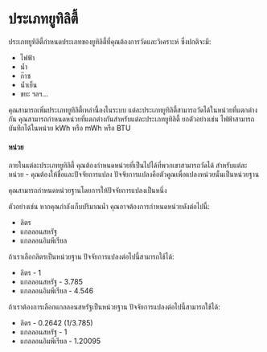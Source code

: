 # ประเภทยูทิลิตี้

ประเภทยูทิลิตี้กำหนดประเภทของยูทิลิตี้ที่คุณต้องการวัดและวิเคราะห์ ซึ่งปกติจะมี:

* ไฟฟ้า
* น้ำ
* ก๊าซ
* น้ำเย็น
* ขยะ ฯลฯ...

คุณสามารถเพิ่มประเภทยูทิลิตี้เหล่านี้ลงในระบบ แต่ละประเภทยูทิลิตี้สามารถวัดได้ในหน่วยที่แตกต่างกัน คุณสามารถกำหนดหน่วยที่แตกต่างกันสำหรับแต่ละประเภทยูทิลิตี้ ยกตัวอย่างเช่น ไฟฟ้าสามารถบันทึกได้ในหน่วย kWh หรือ mWh หรือ BTU

#### หน่วย

ภายในแต่ละประเภทยูทิลิตี้ คุณต้องกำหนดหน่วยที่เป็นไปได้ที่พวกเขาสามารถวัดได้ สำหรับแต่ละหน่วย - คุณต้องให้ชื่อและปัจจัยการแปลง ปัจจัยการแปลงคือตัวคูณเพื่อแปลงหน่วยนั้นเป็นหน่วยฐาน

คุณสามารถกำหนดหน่วยฐานโดยการให้ปัจจัยการแปลงเป็นหนึ่ง

ตัวอย่างเช่น หากคุณกำลังเก็บปริมาณน้ำ คุณอาจต้องการกำหนดหน่วยดังต่อไปนี้:

* ลิตร
* แกลลอนสหรัฐ
* แกลลอนอิมพีเรียล

ถ้าเราเลือกลิตรเป็นหน่วยฐาน ปัจจัยการแปลงต่อไปนี้สามารถใช้ได้:

* ลิตร - 1
* แกลลอนสหรัฐ - 3.785
* แกลลอนอิมพีเรียล - 4.546

ถ้าเราต้องการเลือกแกลลอนสหรัฐเป็นหน่วยฐาน ปัจจัยการแปลงต่อไปนี้สามารถใช้ได้:

* ลิตร - 0.2642 (1/3.785)
* แกลลอนสหรัฐ - 1
* แกลลอนอิมพีเรียล - 1.20095

###